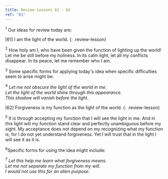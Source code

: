 ```yaml
---
title: Review Lessons 61 - 62
ref: "81"
---
```


<sup>1</sup> Our ideas for review today are:

\[61\] I am the light of the world.
{: .review-lesson}

<sup>2</sup> How holy am I, who have been given the function of lighting
up the world! Let me be still before my holiness. In its calm light, let
all my conflicts disappear. In its peace, let me remember who I am.

<sup>3</sup> Some specific forms for applying today's idea when specific
difficulties seem to arise might be:

<sup>4</sup> *Let me not obscure the light of the world in me.<br/> Let
the light of the world shine through this appearance.<br/> This shadow
will vanish before the light*.

\[62\] Forgiveness is my function as the light of the world.
{: .review-lesson}

<sup>5</sup> It is through accepting my function that I will see the
light in me. And in this light will my function stand clear and
perfectly unambiguous before my sight. My acceptance does not depend on
my recognizing what my function is, for I do not yet understand
forgiveness. Yet I will trust that in the light I will see it as it is.

<sup>6</sup>Specific forms for using the idea might include:

<sup>7</sup> *Let this help me learn what forgiveness means.<br/> Let me
not separate my function from my will.<br/> I would not use this for an
alien purpose*.

